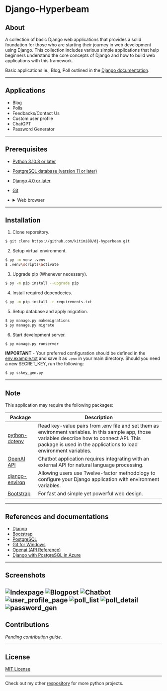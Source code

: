 # Django-Hyperbeam
<!-- A collection of basic Django web applications for beginners. -->

## About

A collection of basic Django web applications that provides a solid foundation for those who are starting their journey in web development using Django. This collection includes various simple applications that help beginners understand the core concepts of Django and how to build web applications with this framework. 

Basic applications ie., Blog, Poll outlined in the [Django documentation](https://docs.djangoproject.com/en/4.2/intro/tutorial01/#writing-your-first-django-app-part-1).


---

## Applications
- Blog
- Polls
- Feedbacks/Contact Us
- Custom user profile
- ChatGPT
- Password Generator
---
## Prerequisites
- [Python 3.10.8 or later](https://www.python.org/downloads/)
- [PostgreSQL database (version 11 or later)]((https://www.postgresql.org/download/))
- [Django 4.0 or later](https://www.djangoproject.com/download/)
- [Git](https://git-scm.com/)
- <details>
    <summary>Web browser</summary>

  - [Chrome](https://www.google.com/intl/en_ph/chrome/)
  - [Firefox](https://www.mozilla.org/en-US/firefox/new/)
  - [Edge](https://www.microsoft.com/edge/download)
  - [Brave](https://brave.com/download/)

</details>

---

## Installation

1. Clone reporsitory.

```bash
$ git clone https://github.com/kitimi88/dj-hyperbeam.git
```

2. Setup virtual environment.

```bash
$ py -m venv .venv
$ .venv\scripts\activate
```
3. Upgrade pip (Whenever necessary).

```bash
$ py -m pip install --upgrade pip
```

4. Install required dependecies.

```bash
$ py -m pip install -r requirements.txt
```
5. Setup database and apply migration.

```bash
$ py manage.py makemigrations
$ py manage.py migrate
```

6. Start development server.

```bash
$ py manage.py runserver
```
**IMPORTANT** - Your preferred configuration should be defined in the [env.example.txt](./env.example.txt) and save it as ```.env``` in your main directory. Should you need a new SECRET_KEY, run the following:
```bash
$ py sskey_gen.py
```
---


## Note

This application may require the following packages:

| Package | Description |
| ------- | ----------- |
|[python-dotenv](https://pypi.org/project/python-dotenv/) |Read key-value pairs from .env file and set them as environment variables. In this sample app, those variables describe how to connect API. This package is used in the applications to load environment variables.|
|[OpenAI API](https://pypi.org/project/openai/) | Chatbot application requires integrating with an external API for natural language processing.
|[django-environ](https://pypi.org/project/django-environ/) | Allowing users use Twelve-factor methodology to configure your Django application with environment variables.
|[Bootstrap](https://getbootstrap.com/)| For fast and simple yet powerful web design.

---
## References and documentations

* [Django](https://docs.djangoproject.com/en/4.1/)
* [Bootstrap](https://getbootstrap.com/)
* [PostgreSQL](https://www.postgresql.org/download/)
* [Git for Windows](https://gitforwindows.org/)
* [Openai (API Reference)](https://platform.openai.com/docs/api-reference)
* [Django with PostgreSQL in Azure](https://learn.microsoft.com/en-us/azure/app-service/tutorial-python-postgresql-app?tabs=flask%2Cwindows&pivots=deploy-portal)

---
## Screenshots
![Indexpage](./screenshots/blog_page.PNG)
![Blogpost](./screenshots/blog_post.PNG)
![Chatbot](./screenshots/gpt_chat.png)
![user_profile_page](./screenshots/user_profile_page.png)
![poll_list](./screenshots/poll_list.png)
![poll_detail](./screenshots/poll_detail.png)
![password_gen](./screenshots/app_passwgen.png)
---
## Contributions
_Pending contribution guide._
***
## License
[MIT License](./LICENSE)

---
Check out my other [respository](https://github.com/kitimi88?tab=repositories) for more python projects.


